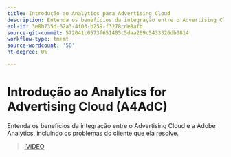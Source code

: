 ```yaml
---
title: Introdução ao Analytics para Advertising Cloud
description: Entenda os benefícios da integração entre o Advertising Cloud e a Adobe Analytics, incluindo os problemas do cliente que ela resolve.
exl-id: 3e8b735d-62a3-4f03-b259-f3278cde8afb
source-git-commit: 572041c0573f651405c5daa269c5433326db0814
workflow-type: tm+mt
source-wordcount: '50'
ht-degree: 0%

---
```


# Introdução ao Analytics for Advertising Cloud (A4AdC)

Entenda os benefícios da integração entre o Advertising Cloud e a Adobe Analytics, incluindo os problemas do cliente que ela resolve.

>[!VIDEO](https://video.tv.adobe.com/v/33491)
